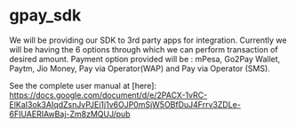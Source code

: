 # gpay_sdk
We will be providing our SDK to 3rd party apps for integration. Currently we will be having the 6 options through which we can perform transaction of desired amount. Payment option provided will be : mPesa, Go2Pay Wallet, Paytm, Jio Money, Pay via Operator(WAP) and Pay via Operator (SMS).

See the complete user manual at [here]: https://docs.google.com/document/d/e/2PACX-1vRC-ElKaI3ok3AIqdZsnJvPJEi1j1v6OJP0mSjW5OBfDuJ4Frrv3ZDLe-6FIUAERIAwBaj-Zm8zMQUJ/pub
